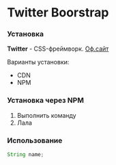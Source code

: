 # Twitter Boorstrap

### Установка
**Twitter** - CSS-фреймворк. [Оф.сайт](https://github.com/letsletsokey/demo.project)

Варианты установки:
* CDN
* NPM

### Установка через NPM

1. Выполнить команду
2. Лала

### Использование

```java
String name;
```
